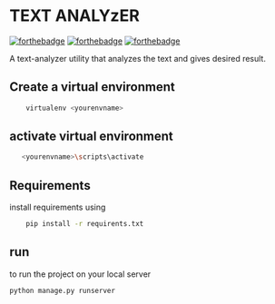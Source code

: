 # TEXT ANALYzER

[![forthebadge](https://forthebadge.com/images/badges/built-with-love.svg)](https://forthebadge.com)
[![forthebadge](https://forthebadge.com/images/badges/built-with-swag.svg)](https://forthebadge.com)
[![forthebadge](https://forthebadge.com/images/badges/made-with-python.svg)](https://forthebadge.com)

A text-analyzer utility that analyzes the text and gives desired result.


## Create a virtual environment
```bash
    virtualenv <yourenvname>
```
## activate virtual environment
```bash
   <yourenvname>\scripts\activate
```
## Requirements
install requirements using
```bash
    pip install -r requirents.txt
```
## run
to run the project on your local server
```bash
python manage.py runserver
```